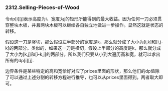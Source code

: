 ### 2312.Selling-Pieces-of-Wood

令dp[i][j]表示高度为i、宽度为j的矩形所能得到的最大收益。因为任何一刀必须贯穿整块木板，并且两块木板可以继续各自独立地做进一步操作。显然这就是状态的转移。

假设这一刀是竖切，那么假设左半部分的宽度是k，那么就分成了大小为[i,k]和[i,j-k]的两部分。类似的，如果这一刀是横切，假设上半部分的高度是k，那么就分成了大小为[k,j]和[i-k,j]的两部分。所以我们只要从小到大遍历高和宽，就可以求出所有的dp[i][j].

边界条件是某些特定的高和宽恰好对应了prices里面的形状，那么他们的dp值除了可以通过上述分割的转移方程进行推导，也可以从prices里面得到。两者取大即可。
